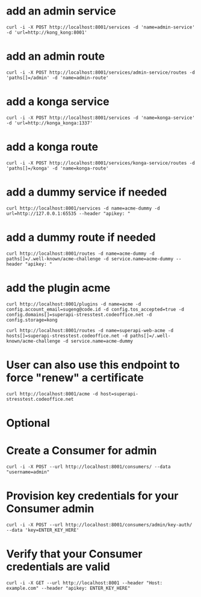# add an admin service
```
curl -i -X POST http://localhost:8001/services -d 'name=admin-service' -d 'url=http://kong_kong:8001'
```
# add an admin route
```
curl -i -X POST http://localhost:8001/services/admin-service/routes -d 'paths[]=/admin' -d 'name=admin-route'
```

# add a konga service
```
curl -i -X POST http://localhost:8001/services -d 'name=konga-service' -d 'url=http://konga_konga:1337'
```

# add a konga route
```
curl -i -X POST http://localhost:8001/services/konga-service/routes -d 'paths[]=/konga' -d 'name=konga-route'
```

# add a dummy service if needed
```
curl http://localhost:8001/services -d name=acme-dummy -d url=http://127.0.0.1:65535 --header "apikey: "
```

# add a dummy route if needed
```
curl http://localhost:8001/routes -d name=acme-dummy -d paths[]=/.well-known/acme-challenge -d service.name=acme-dummy --header "apikey: "
```

# add the plugin acme
```
curl http://localhost:8001/plugins -d name=acme -d config.account_email=sugeng@code.id -d config.tos_accepted=true -d config.domains[]=superapi-stresstest.codeoffice.net -d config.storage=kong

curl http://localhost:8001/routes -d name=superapi-web-acme -d hosts[]=superapi-stresstest.codeoffice.net -d paths[]=/.well-known/acme-challenge -d service.name=acme-dummy
```

# User can also use this endpoint to force "renew" a certificate
```
curl http://localhost:8001/acme -d host=superapi-stresstest.codeoffice.net
```

# Optional
# Create a Consumer for admin
```
curl -i -X POST --url http://localhost:8001/consumers/ --data "username=admin"
```

# Provision key credentials for your Consumer admin
```
curl -i -X POST --url http://localhost:8001/consumers/admin/key-auth/ --data 'key=ENTER_KEY_HERE'
```

# Verify that your Consumer credentials are valid
```
curl -i -X GET --url http://localhost:8001 --header "Host: example.com" --header "apikey: ENTER_KEY_HERE"
```
